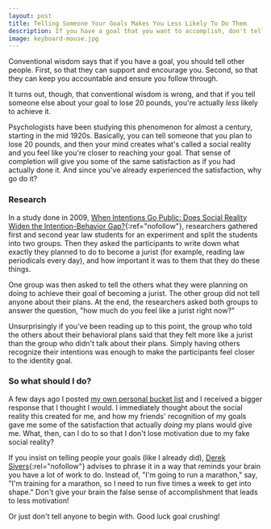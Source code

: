 ```yaml
---
layout: post
title: Telling Someone Your Goals Makes You Less Likely To Do Them
description: If you have a goal that you want to accomplish, don't tell anyone about it. Telling someone about your goals will make you less likely to do them.
image: keyboard-mouse.jpg
---
```


Conventional wisdom says that if you have a goal, you should tell other people. First, so that they can support and encourage you. Second, so that they can keep you accountable and ensure you follow through.

It turns out, though, that conventional wisdom is wrong, and that if you tell someone else about your goal to lose 20 pounds, you're actually *less* likely to achieve it.

Psychologists have been studying this phenomenon for almost a century, starting in the mid 1920s. Basically, you can tell someone that you plan to lose 20 pounds, and then your mind creates what's called a social reality and you feel like you're closer to reaching your goal. That sense of completion will give you some of the same satisfaction as if you had actually done it. And since you've already experienced the satisfaction, why go do it?

### Research

In a study done in 2009, [When Intentions Go Public: Does Social Reality Widen the Intention-Behavior Gap?](http://www.psych.nyu.edu/gollwitzer/09_Gollwitzer_Sheeran_Seifert_Michalski_When_Intentions_.pdf){:ref="nofollow"}, researchers gathered first and second year law students for an experiment and split the students into two groups. Then they asked the participants to write down what exactly they planned to do to become a jurist (for example, reading law periodicals every day), and how important it was to them that they do these things.

One group was then asked to tell the others what they were planning on doing to achieve their goal of becoming a jurist. The other group did not tell anyone about their plans. At the end, the researchers asked both groups to answer the question, "how much do you feel like a jurist right now?"
 
Unsurprisingly if you've been reading up to this point, the group who told the others about their behavioral plans said that they felt more like a jurist than the group who didn't talk about their plans. Simply having others recognize their intentions was enough to make the participants feel closer to the identity goal.

### So what should I do?

A few days ago I posted [my own personal bucket list](/my-bucket-list/) and I received a bigger response that I thought I would. I immediately thought about the social reality this created for me, and how my friends' recognition of my goals gave me some of the satisfaction that actually *doing* my plans would give me. What, then, can I do to so that I don't lose motivation due to my fake social reality?

If you insist on telling people your goals (like I already did), [Derek Sivers](http://sivers.org/zipit){:rel="nofollow"} advises to phrase it in a way that reminds your brain you have a lot of work to do. Instead of, "I'm going to run a marathon," say, "I'm training for a marathon, so I need to run five times a week to get into shape." Don't give your brain the false sense of accomplishment that leads to less motivation!

Or just don't tell anyone to begin with. Good luck goal crushing!